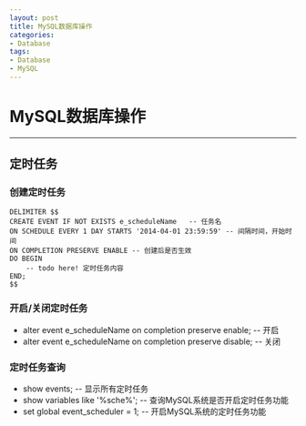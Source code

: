 ```yaml
---
layout: post
title: MySQL数据库操作
categories:
- Database
tags:
- Database
- MySQL
---
```


# MySQL数据库操作
------------------
## 定时任务
### 创建定时任务
	DELIMITER $$
	CREATE EVENT IF NOT EXISTS e_scheduleName	-- 任务名
	ON SCHEDULE EVERY 1 DAY STARTS '2014-04-01 23:59:59' -- 间隔时间，开始时间
	ON COMPLETION PRESERVE ENABLE -- 创建后是否生效
	DO BEGIN
		-- todo here! 定时任务内容
	END;
	$$

###  开启/关闭定时任务
- alter event e_scheduleName on completion preserve enable; -- 开启  
- alter event e_scheduleName on completion preserve disable; -- 关闭

### 定时任务查询
- show events; -- 显示所有定时任务
- show variables like '%sche%'; -- 查询MySQL系统是否开启定时任务功能  
- set global event_scheduler = 1; -- 开启MySQL系统的定时任务功能